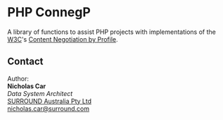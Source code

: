 # PHP ConnegP
A library of functions to assist PHP projects with implementations of the [W3C](https://www.w3.org)'s [Content Negotiation by Profile](https://www.w3.org/TR/dx-prof-conneg/).

## Contact

Author:  
**Nicholas Car**  
*Data System Architect*  
[SURROUND Australia Pty Ltd](https://surroundaustralia.com)  
[nicholas.car@surround.com](mailto:nicholas.car@surround.com)

